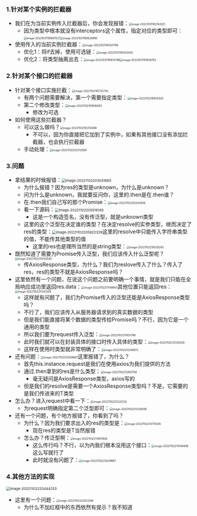 ### 1.针对某个实例的拦截器

- 我们在为当前实例传入拦截器后，你会发现报错：<img src="images/image-20221031182743021.png" alt="image-20221031182743021" style="zoom:50%;" />
  - 因为类型中根本就没有interceptors这个属性，指定对应的类型即可：<img src="images/image-20221031190601527.png" alt="image-20221031190601527" style="zoom:50%;" /><img src="images/image-20221031190628990.png" alt="image-20221031190628990" style="zoom: 50%;" />
- 使用传入的当前实例拦截器：<img src="images/image-20221031191301798.png" alt="image-20221031191301798" style="zoom:50%;" />
  - 优化1：将if去掉，使用可选链：<img src="images/image-20221031191432925.png" alt="image-20221031191432925" style="zoom:50%;" />
  - 优化2：将类型抽离出去：<img src="images/image-20221031191614788.png" alt="image-20221031191614788" style="zoom:50%;" /><img src="images/image-20221031191638782.png" alt="image-20221031191638782" style="zoom:50%;" />

### 2.针对某个接口的拦截器

- 针对某个接口实施拦截：<img src="images/image-20221102191725730.png" alt="image-20221102191725730" style="zoom:50%;" />
  - 有两个问题需要解决，第一个需要指定类型：<img src="images/image-20221102191810420.png" alt="image-20221102191810420" style="zoom:50%;" />
  - 第二个修改类型：<img src="images/image-20221102191906493.png" alt="image-20221102191906493" style="zoom:50%;" />
    - 修改为可选
- 如何使用这些拦截器？
  - 可以这么做吗？<img src="images/image-20221102193310488.png" alt="image-20221102193310488" style="zoom:50%;" />
    - 不可以，因为你直接把它加到了实例中，如果有其他接口没有添加拦截器，也会执行拦截器
  - 手动处理：<img src="images/image-20221102202312569.png" alt="image-20221102202312569" style="zoom:50%;" />

### 3.问题

- 拿结果的时候报错：<img src="images/image-20221102203041885.png" alt="image-20221102203041885" style="zoom: 67%;" />
  - 为什么报错？因为res的类型是unknown，为什么是unknown？
  - 问为什么是unknown，我就要反问你，这里的.then是在.then谁？
  - 在.then我们自己写的那个Promise：<img src="images/image-20221102205343936.png" alt="image-20221102205343936" style="zoom:50%;" />
  - 看一下源码：<img src="images/image-20221102205516145.png" alt="image-20221102205516145" style="zoom:67%;" />
    - 这是一个构造签名，没有传泛型，就是unknown类型
  - 这里的这个泛型在决定谁的类型？在决定resolve的实参类型，继而决定了res的类型：<img src="images/image-20221102205922329.png" alt="image-20221102205922329" style="zoom: 67%;" />这里的resolve中只能传入字符串类型的值，不能传其他类型的值
    - 这里的res也是理所当然的是string类型：<img src="images/image-20221102210029243.png" alt="image-20221102210029243" style="zoom:50%;" />
- 既然知道了需要为Promise传入泛型，我们应该传入什么泛型呢？<img src="images/image-20221102210742545.png" alt="image-20221102210742545" style="zoom:50%;" />
  - 传AxiosResponse类型，为什么？我们为reslove传入了什么？传入了res，res的类型不就是AxiosResponse吗？
- 这里依然有一个问题，在说这个问题之前要明确一个事情，就是我们只能在全局响应成功里返回res.data：<img src="images/image-20221102211149943.png" alt="image-20221102211149943" style="zoom:50%;" />其他位置只能返回res：<img src="images/image-20221102211341209.png" alt="image-20221102211341209" style="zoom:50%;" />
  - 这样就有问题了，我们为Promise传入的泛型还能是AxiosResponse类型吗？
  - 不行了，我们应该传入从服务器请求到的真实数据的类型
  - 但是我们能直接将某个数据的类型传给Promise吗？不行，因为它是一个通用的类型
  - 所以我们要为request传入泛型：<img src="images/image-20221102211833796.png" alt="image-20221102211833796" style="zoom:50%;" />
  - 此时我们就可以在封装具体的接口时传入具体的类型：<img src="images/image-20221102212138329.png" alt="image-20221102212138329" style="zoom:50%;" />
  - 这样在使用时类型就非常明确了：<img src="images/image-20221102212259872.png" alt="image-20221102212259872" style="zoom:50%;" />
- 还有问题：<img src="images/image-20221102212458887.png" alt="image-20221102212458887" style="zoom:50%;" />这里报错了，为什么？
  - 首先this.instance.request是我们在使用axios为我们提供的方法
  - 通过.then拿到的res是什么类型：<img src="images/image-20221102212801792.png" alt="image-20221102212801792" style="zoom:50%;" />
    - 毫无疑问是AxiosResponse类型，axios写的
  - 但是我们的resolve是需要一个AxiosResponse类型吗？不是，它需要的是我们传进来的T类型
- 怎么办？进入request中看一下：<img src="images/image-20221102213221232.png" alt="image-20221102213221232" style="zoom:50%;" />
  - 为request明确指定第二个泛型即可：<img src="images/image-20221102213329358.png" alt="image-20221102213329358" style="zoom:50%;" />
- 还有一个问题，有个地方报错了，你看到了吗？
  - 为什么？因为我们要求出入的res的类型是：<img src="images/image-20221102213715305.png" alt="image-20221102213715305" style="zoom:50%;" />
    - 现在res的类型是T当然报错
  - 怎么办？传泛型啊：<img src="images/image-20221102213955926.png" alt="image-20221102213955926" style="zoom:50%;" />
    - 这么传行吗？不行，以为内我们根本没用这个接口：<img src="images/image-20221102214149406.png" alt="image-20221102214149406" style="zoom:50%;" />这么写就行了
    - 此时就没有问题了：<img src="images/image-20221102214249661.png" alt="image-20221102214249661" style="zoom:50%;" />

### 4.其他方法的实现

<img src="images/image-20221102220444253.png" alt="image-20221102220444253" style="zoom: 67%;" />

- 这里有一个问题：<img src="images/image-20221102220521298.png" alt="image-20221102220521298" style="zoom:50%;" />
  - 为什么不加红框中的东西依然有提示？我不知道